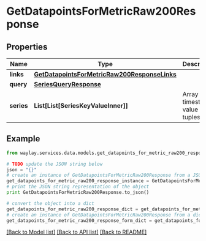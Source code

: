 # GetDatapointsForMetricRaw200Response


## Properties

Name | Type | Description | Notes
------------ | ------------- | ------------- | -------------
**links** | [**GetDatapointsForMetricRaw200ResponseLinks**](GetDatapointsForMetricRaw200ResponseLinks.md) |  | [optional] 
**query** | [**SeriesQueryResponse**](SeriesQueryResponse.md) |  | 
**series** | **List[List[SeriesKeyValueInner]]** | Array of timestamp-value tuples | 

## Example

```python
from waylay.services.data.models.get_datapoints_for_metric_raw200_response import GetDatapointsForMetricRaw200Response

# TODO update the JSON string below
json = "{}"
# create an instance of GetDatapointsForMetricRaw200Response from a JSON string
get_datapoints_for_metric_raw200_response_instance = GetDatapointsForMetricRaw200Response.from_json(json)
# print the JSON string representation of the object
print GetDatapointsForMetricRaw200Response.to_json()

# convert the object into a dict
get_datapoints_for_metric_raw200_response_dict = get_datapoints_for_metric_raw200_response_instance.to_dict()
# create an instance of GetDatapointsForMetricRaw200Response from a dict
get_datapoints_for_metric_raw200_response_form_dict = get_datapoints_for_metric_raw200_response.from_dict(get_datapoints_for_metric_raw200_response_dict)
```
[[Back to Model list]](../README.md#documentation-for-models) [[Back to API list]](../README.md#documentation-for-api-endpoints) [[Back to README]](../README.md)


